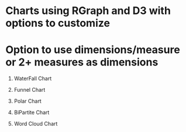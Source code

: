 # Charts using RGraph and D3 with options  to  customize
# Option to use dimensions/measure or 2+ measures as dimensions

1. WaterFall Chart
		
2. Funnel Chart

3. Polar Chart

4. BiPartite Chart

5. Word Cloud Chart

